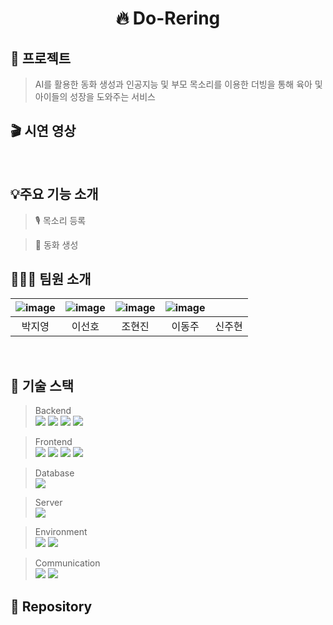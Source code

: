 <div align="center">

# 🔥 Do-Rering

</div>

<p align="center">

</p>

## 🎤 프로젝트

>AI를 활용한 동화 생성과 인공지능 및 부모 목소리를 이용한 더빙을 통해 육아 및 아이들의 성장을 도와주는 서비스

## 🎬 시연 영상


</br>

## 💡주요 기능 소개

> 🎙️ 목소리 등록

> 📖 동화 생성


## 🧑‍🤝‍🧑 팀원 소개
</hr>

> 
					
| ![image](https://github.com/Re-Spring/.github/assets/137472733/389b07fa-8f3a-484d-ab51-95739c6051ce) | ![image](https://github.com/Re-Spring/.github/assets/137472733/e8fb29b7-eda4-44f6-862c-01225a5f8b62) | ![image](https://github.com/Re-Spring/.github/assets/137472733/14d9e2ac-beb8-4f94-818f-ac61240f8e83) | ![image](https://github.com/Re-Spring/.github/assets/137472733/82cb58a7-ef7d-4146-aede-33db3b3d462d) |  |
| :---: | :---: | :---: | :---: | :---: |
| 박지영 | 이선호 | 조현진 | 이동주 | 신주현 |

</br>

## 🔧 기술 스택


> Backend <br/>
        <img src="https://img.shields.io/badge/Java-007396?style=flat&logo=Java&logoColor=white"/>
	<img src="https://img.shields.io/badge/SpringBoot-6DB33F?style=flat&logo=SpringBoot&logoColor=white"/>
	<img src="https://img.shields.io/badge/Python-3776AB?style=flat&logo=Python&logoColor=white"/>
        <img src="https://img.shields.io/badge/fastAPI-009688?style=flat&logo=fastAPI&logoColor=white"/> <br/>
	
> Frontend <br/>
        <img src="https://img.shields.io/badge/HTML-E34F26?style=flat&logo=HTML5&logoColor=white"/>
        <img src="https://img.shields.io/badge/CSS-1572B6?style=flat&logo=CSS3&logoColor=white"/> 
        <img src="https://img.shields.io/badge/Javascript-F7DF1E?style=flat&logo=Javascript&logoColor=white"/> 
        <img src="https://img.shields.io/badge/React-61DAFB?style=flat&logo=React&logoColor=white"/><br/>
	
> Database <br/>
        <img src="https://img.shields.io/badge/MySQL-4479A1?style=flat&logo=MySQL&logoColor=white"/><br/>
	
> Server <br/>
        <img src="https://img.shields.io/badge/ApacheTomcat-F8DC75?style=flat&logo=ApacheTomcat&logoColor=white"/> <br/>
	
> Environment <br/>
        <img src="https://img.shields.io/badge/Intellij IDEA-000000?style=flat&logo=IntellijIDEA&logoColor=white"/> 
        <img src="https://img.shields.io/badge/Visual Studio Code-007ACC?style=flat&logo=visualstudiocode&logoColor=white"/>

 
> Communication <br/>
 	<img src="https://img.shields.io/badge/Notion-000000?style=flat&logo=Notion&logoColor=white"/>
	<img src="https://img.shields.io/badge/GitHub-000000?style=flat&logo=Github&logoColor=white"/> <br/>


## 📖 Repository


<!--



**Here are some ideas to get you started:**

🙋‍♀️ A short introduction - what is your organization all about?
🌈 Contribution guidelines - how can the community get involved?
👩‍💻 Useful resources - where can the community find your docs? Is there anything else the community should know?
🍿 Fun facts - what does your team eat for breakfast?
🧙 Remember, you can do mighty things with the power of [Markdown](https://docs.github.com/github/writing-on-github/getting-started-with-writing-and-formatting-on-github/basic-writing-and-formatting-syntax)
-->
